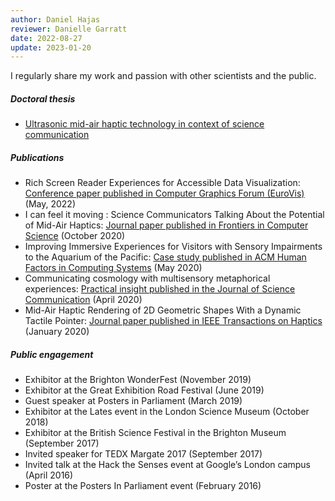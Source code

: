 ```yaml
---
author: Daniel Hajas
reviewer: Danielle Garratt
date: 2022-08-27
update: 2023-01-20
---
```


I regularly share my work and passion with other scientists and the public.

##### Doctoral thesis

* [Ultrasonic mid-air haptic technology in context of science communication](https://ethos.bl.uk/OrderDetails.do?uin=uk.bl.ethos.830843)

##### Publications

* Rich Screen Reader Experiences for Accessible Data Visualization: [Conference paper published in Computer Graphics Forum (EuroVis)](https://news.mit.edu/2022/data-visualization-accessible-blind-0602) (May, 2022)
* I can feel it moving : Science Communicators Talking About the Potential of Mid-Air Haptics: [Journal paper published in Frontiers in Computer Science](https://www.frontiersin.org/articles/10.3389/fcomp.2020.534974/full) (October 2020)
* Improving Immersive Experiences for Visitors with Sensory Impairments to the Aquarium of the Pacific: [Case study published in ACM Human Factors in Computing Systems](https://dl.acm.org/doi/abs/10.1145/3334480.3375214) (May 2020)
* Communicating cosmology with multisensory metaphorical experiences: [Practical insight published in the Journal of Science Communication](https://jcom.sissa.it/archive/19/02/JCOM_1902_2020_N01) (April 2020)
* Mid-Air Haptic Rendering of 2D Geometric Shapes With a Dynamic Tactile Pointer: [Journal paper published in IEEE Transactions on Haptics](https://ieeexplore.ieee.org/abstract/document/8957480) (January 2020)

##### Public engagement

* Exhibitor at the Brighton WonderFest (November 2019)
* Exhibitor at the Great Exhibition Road Festival (June 2019)
* Guest speaker at Posters in Parliament (March 2019)
* Exhibitor at the Lates event in the London Science Museum (October 2018)
* Exhibitor at the British Science Festival in the Brighton Museum (September 2017)
* Invited speaker for TEDX Margate 2017 (September 2017)
* Invited talk at the Hack the Senses event at Google’s London campus (April 2016)
* Poster at the Posters In Parliament event (February 2016)